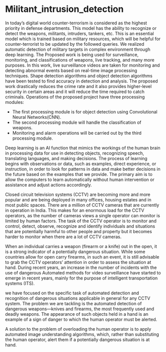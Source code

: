 # Militant_intrusion_detection
In today’s digital world counter-terrorism is considered as the highest priority in defense departments. This model has the ability to recognize or detect the weapons, militants, intruders, tankers, etc. This is an essential model which is trained based on military resources, which will be helpful for counter-terrorist to be updated by the followed queries. We realized automatic detection of military targets in complex environment through deep learning.
The Proposed work is being used for surveillance, monitoring, and classifications of weapons, live tracking, and many more purposes. In this work, live surveillance videos are taken for monitoring and detecting abnormal events based on real-time image processing techniques. Shape detection algorithms and object detection algorithms have been tested to find accuracy in detection and analysis. The proposed work drastically reduces the crime rate and it also provides higher-level security in certain areas and it will reduce the time required to catch criminals.
Operations of the proposed project have three processing modules:
- The first processing module is for object detection using Convolutional Neural Networks(CNN). 
- The second processing module will handle the classification of weapons.
-	Monitoring and alarm operations will be carried out by the third processing module.

Deep learning is an AI function that mimics the workings of the human brain in processing data for use in detecting objects, recognizing speech, translating languages, and making decisions. The process of learning begins with observations or data, such as examples, direct experience, or instruction, in order to look for patterns in data and make better decisions in the future based on the examples that we provide. The primary aim is to allow the computers to learn automatically without human intervention or assistance and adjust actions accordingly.

Closed circuit television systems (CCTV) are becoming more and more popular and are being deployed in many offices, housing estates and in most public spaces. There are a million of CCTV cameras that are currently in operation in India. This makes for an enormous load for the CCTV operators, as the number of cameras views a single operator can monitor is limited by human factors. The task of the CCTV operator is to monitor and control, detect, observe, recognize and identify individuals and situations that are potentially harmful to other people and property but it becomes harder to monitor when there are a lot of CCTV cameras.

When an individual carries a weapon (firearm or a knife) out in the open, it is a strong indicator of a potentially dangerous situation. While some countries allow for open carry firearms, in such an event, it is still advisable to grab the CCTV operators’ attention in order to assess the situation at hand. During recent years, an increase in the number of incidents with the use of dangerous Automated methods for video surveillance have started to emerge in recent years, mainly for the purpose of intelligent transportation systems (ITS).

we have focused on the specific task of automated detection and recognition of dangerous situations applicable in general for any CCTV system. The problem we are tackling is the automated detection of dangerous weapons—knives and firearms, the most frequently used and deadly weapons. The appearance of such objects held in a hand is an example of a sign of danger to which the human operator must be alerted.


A solution to the problem of overloading the human operator is to apply automated image understanding algorithms, which, rather than substituting the human operator, alert them if a potentially dangerous situation is at hand.
